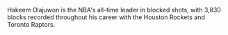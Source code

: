 Hakeem Olajuwon is the NBA's all-time leader in blocked shots, with 3,830 blocks recorded throughout his career with the Houston Rockets and Toronto Raptors.
